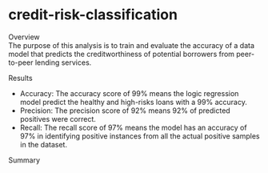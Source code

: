 # credit-risk-classification

Overview <br/>
The purpose of this analysis is to train and evaluate the accuracy of a data model that predicts the creditworthiness of potential borrowers from peer-to-peer lending services.

Results
- Accuracy: The accuracy score of 99% means the logic regression model predict the healthy and high-risks loans with a 99% accuracy.
- Precision: The precision score of 92% means 92% of predicted positives were correct.
- Recall: The recall score of 97% means the model has an accuracy of 97% in identifying positive instances from all the actual positive samples in the dataset.

Summary <br/>

